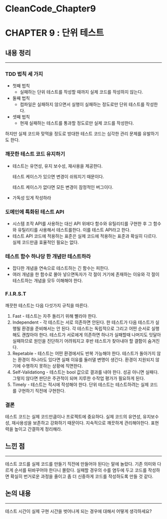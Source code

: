 # CleanCode_Chapter9

# CHAPTER 9 : 단위 테스트

## 내용 정리

---

### TDD 법칙 세 가지

- 첫째 법칙
    - 실패하는 단위 테스트를 작성할 때까지 실제 코드를 작성하지 않는다.
- 둘째 법칙
    - 컴파일은 실패하지 않으면서 실행이 실패하는 정도로만 단위 테스트를 작성한다.
- 셋째 법칙
    - 현재 실패하는 테스트를 통과할 정도로만 실제 코드를 작성한다.

하지만 실제 코드와 맞먹을 정도로 방대한 테스트 코드는 심각한 관리 문제를 유발하기도 한다.

### 깨끗한 테스트 코드 유지하기

- 테스트는 유연성, 유지 보수성, 재사용을 제공한다.
    
    테스트 케이스가 있으면 변경이 쉬워지기 때문이다.
    
    테스트 케이스가 없다면 모든 변경이 잠정적인 버그이다. 
    
- 가독성 있게 작성하라

### 도메인에 특화된 테스트 API

- 시스템 조작 API를 사용하는 대신 API 위에다 함수와 유틸리티를 구현한 후 그 함수와 유틸리티를 사용해서 테스트를한다. 이를 테스트 API라고 한다.
- 테스트 API 코드에 적용하는 표준은 실제 코드에 적용하는 표준과 확실히 다르다. 실제 코드만큼 효율적인 필요는 없다.

### 테스트 함수 하나당 한 개념만 테스트하라

- 잡다한 개념을 연속으로 테스트하는 긴 함수는 피한다.
- 여러 개념을 한 함수로 몰아 넣으면독자가 각 절이 거기에 존재하는 이유와 각 절이 테스트하는 개념을 모두 이해해야 한다.

### F.I.R.S.T

깨끗한 테스트는 다음 다섯가지 규칙을 따른다.

1. Fast - 테스트는 자주 돌리기 위해 빨라야 한다.
2. Independent - 각 테스트는 서로 의존하면 안된다. 한 테스트가 다음 테스트가 실행될 환경을 준비해서는 안 된다. 각 테스트는 독립적으로 그리고 어떤 순서로 실행해도 괜찮아야 한다. 테스트가 서로에게 의존하면 하나가 실패할때 나머지도 잇달아 실패하므로 원인을 진단하기 어려워지고 후반 테스트가 찾아내야 할 결함이 숨겨진다.
3. Repetable - 테스트는 어떤 환경에서도 반복 가능해야 한다. 테스트가 돌아가지 않는 환경이 하나라도 있다면 실패 이유를 둘러댈 변명이 생긴다. 환경이 지원되지 않기에 수행하지 못하는 상황에 직면한다.
4. Self-Validationg - 테스트는 bool 값으로 결과를 내야 한다. 성공 아니면 실패다. 그렇지 않다면 판단은 주관적이 되며 지루한 수작업 평가가 필요하게 된다.
5.  Timely - 테스트는 적시에 작성해야 한다. 단위 테스트는 테스트하려는 실제 코드를 구현하기 직전에 구현한다.

### 결론

테스트 코드는 실제 코드만큼이나 프로젝트에 중요하다. 실제 코드의 유연성, 유지보수성, 재사용성을 보존하고 강화하기 때문이다. 지속적으로 꺠끗하게 관리해야한다. 표현력을 높이고 간결하게 정리해라.

## 느낀 점

---

테스트 코드를 실제 코드를 만들기 직전에 만들어야 된다는 말에 놀랐다. 기존 의미와 다르게 순서를 뒤바꾸어야 한다니 몰랐다. 실패할 경우의 수를 염두에 두고 코드를 작성하면 확실히 번거로운 과정을 줄이고 좀 더 신중하게 코드를 작성하도록 만들 것 같다.

## 논의 내용

---

테스트 시간이 실제 구현 시간을 벗어나게 되는 경우에 대해서 어떻게 생각하세요?